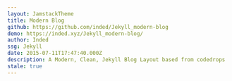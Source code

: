 ```yaml
---
layout: JamstackTheme
title: Modern Blog
github: https://github.com/inded/Jekyll_modern-blog
demo: https://inded.xyz/Jekyll_modern-blog/
author: Inded
ssg: Jekyll
date: 2015-07-11T17:47:40.000Z
description: A Modern, Clean, Jekyll Blog Layout based from codedrops
stale: true
---
```

